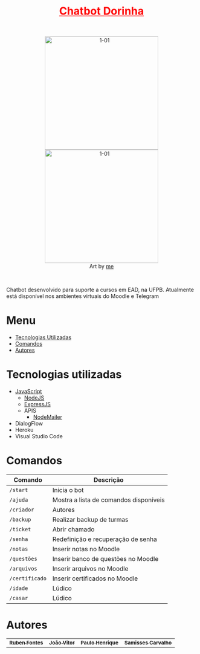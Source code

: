 <h1 align="center">
    <a href="https://t.me/dorinhasead_bot" style="color:red">Chatbot Dorinha</a>
</h1><br>

<div align="center">
    <figure>
        <img src="https://i.ibb.co/86Kg9HP/1-01.png" alt="1-01" border="0" width="300px"></a>
        <img src="https://i.ibb.co/48HQHKJ/3-01.png" alt="1-01" border="0" width="300px"></a><br>
        <figcaption>Art by <a href="http://rubenfontes.github.io/">me</a></figcaption>
    </figure>
</div>

<br><p text-alig="center">Chatbot desenvolvido para suporte a cursos em EAD, na UFPB. Atualmente está disponível nos ambientes virtuais do Moodle e Telegram</p>

# Menu #

- [Tecnologias Utilizadas](#tecnologias-utilizadas)
- [Comandos](#comandos)
- [Autores](#autores)

# Tecnologias utilizadas #
- [JavaScript](https://www.javascript.com)
    - [NodeJS](https://nodejs.org)
    - [ExpressJS](https://expressjs.com)
    - APIS
        - [NodeMailer](https://nodemailer.com/about/)
- DialogFlow
- Heroku
- Visual Studio Code

# Comandos #

| Comando | Descrição |
| ------- | --------- |
| `/start` | Inicia o bot | 
| `/ajuda` | Mostra a lista de comandos disponíveis |
| `/criador` | Autores |
| `/backup` | Realizar backup de turmas|
| `/ticket` | Abrir chamado |
| `/senha` | Redefinição e recuperação de senha |
| `/notas` | Inserir notas no Moodle |
| `/questões` | Inserir banco de questões no Moodle |
| `/arquivos` | Inserir arquivos no Moodle |
| `/certificado` | Inserir certificados no Moodle |
| `/idade` | Lúdico |
| `/casar` | Lúdico |


# Autores #

<table>
  <tr>
    <td align="center">
      <a href="https://github.com/RubenFontes">
        <sub>
          <b>Ruben Fontes</b>
        </sub>
      </a>
    <td align="center">
      <a href="https://github.com/joanex01">
        <sub>
          <b>João Vitor</b>
        </sub>
      </a>
    <td align="center">
      <a href="https://paulohsms.com">
        <sub>
          <b>Paulo Henrique</b>
        </sub>
      </a>
    <td align="center">
      <a href="https://t.me/Samiss_rs">
        <sub>
          <b>Samisses Carvalho</b>
        </sub>
      </a>
  </tr>
</table>

